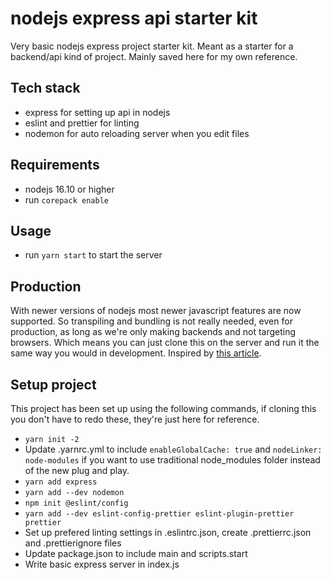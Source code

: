 # nodejs express api starter kit
Very basic nodejs express project starter kit. Meant as a starter for a backend/api kind of project. Mainly saved here for my own reference.

## Tech stack
- express for setting up api in nodejs
- eslint and prettier for linting
- nodemon for auto reloading server when you edit files

## Requirements
- nodejs 16.10 or higher
- run `corepack enable`

## Usage

- run `yarn start` to start the server

## Production

With newer versions of nodejs most newer javascript features are now supported. So transpiling and bundling is not really needed, even for production, as long as we're only making backends and not targeting browsers. Which means you can just clone this on the server and run it the same way you would in development. Inspired by [this article](https://blog.logrocket.com/you-dont-need-babel-with-node/).

## Setup project
This project has been set up using the following commands, if cloning this you don't have to redo these, they're just here for reference.

- `yarn init -2`
- Update .yarnrc.yml to include `enableGlobalCache: true` and `nodeLinker: node-modules` if you want to use traditional node_modules folder instead of the new plug and play.
- `yarn add express`
- `yarn add --dev nodemon`
- `npm init @eslint/config`
- `yarn add --dev eslint-config-prettier eslint-plugin-prettier prettier`
- Set up prefered linting settings in .eslintrc.json, create .prettierrc.json and .prettierignore files
- Update package.json to include main and scripts.start
- Write basic express server in index.js

